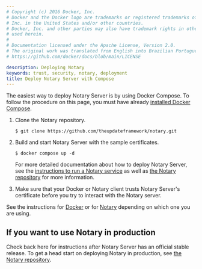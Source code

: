 ```yaml
---
# Copyright (c) 2016 Docker, Inc.
# Docker and the Docker logo are trademarks or registered trademarks of Docker,
# Inc. in the United States and/or other countries.
# Docker, Inc. and other parties may also have trademark rights in other terms
# used herein.
#
# Documentation licensed under the Apache License, Version 2.0.
# The original work was translated from English into Brazilian Portuguese.
# https://github.com/docker/docs/blob/main/LICENSE

description: Deploying Notary
keywords: trust, security, notary, deployment
title: Deploy Notary Server with Compose
---
```

The easiest way to deploy Notary Server is by using Docker Compose. To follow the procedure on this page, you must have already [installed Docker Compose](/manuals/compose/install/_index.md).

1. Clone the Notary repository.
   
   ```console
   $ git clone https://github.com/theupdateframework/notary.git
   ```

2. Build and start Notary Server with the sample certificates.

   ```console
   $ docker compose up -d 
   ```

   For more detailed documentation about how to deploy Notary Server, see the [instructions to run a Notary service](https://github.com/theupdateframework/notary/blob/master/docs/running_a_service.md) as well as [the Notary repository](https://github.com/theupdateframework/notary) for more information.

3. Make sure that your Docker or Notary client trusts Notary Server's certificate before you try to interact with the Notary server.

See the instructions for [Docker](/reference/cli/docker/#notary) or
for [Notary](https://github.com/docker/notary#using-notary) depending on which one you are using.

## If you want to use Notary in production

Check back here for instructions after Notary Server has an official
stable release. To get a head start on deploying Notary in production, see
[the Notary repository](https://github.com/theupdateframework/notary).
